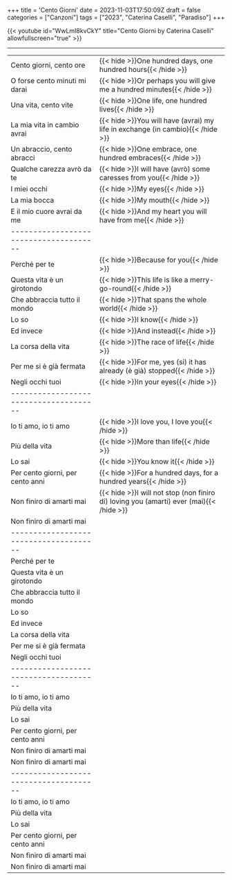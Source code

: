+++
title = 'Cento Giorni'
date = 2023-11-03T17:50:09Z
draft = false
categories = ["Canzoni"]
tags = ["2023", "Caterina Caselli", "Paradiso"]
+++

{{< youtube id="WwLmI8kvCkY" title="Cento Giorni by Caterina Caselli" allowfullscreen="true" >}}

***

| | |
|------------|-----------|
| Cento giorni, cento ore | {{< hide >}}One hundred days, one hundred hours{{< /hide >}} |
| O forse cento minuti mi darai | {{< hide >}}Or perhaps you will give me a hundred minutes{{< /hide >}} |
| Una vita, cento vite | {{< hide >}}One life, one hundred lives{{< /hide >}} |
| La mia vita in cambio avrai | {{< hide >}}You will have (avrai) my life in exchange (in cambio){{< /hide >}} |
| Un abraccio, cento abracci | {{< hide >}}One embrace, one hundred embraces{{< /hide >}} |
| Qualche carezza avrò da te | {{< hide >}}I will have (avrò) some caresses from you{{< /hide >}} |
| I miei occhi | {{< hide >}}My eyes{{< /hide >}} |
| La mia bocca | {{< hide >}}My mouth{{< /hide >}} |
| E il mio cuore avrai da me | {{< hide >}}And my heart you will have from me{{< /hide >}} |
| -------------------------------------- |
| Perché per te | {{< hide >}}Because for you{{< /hide >}} |
| Questa vita è un girotondo | {{< hide >}}This life is like a merry-go-round{{< /hide >}} |
| Che abbraccia tutto il mondo | {{< hide >}}That spans the whole world{{< /hide >}} |
| Lo so | {{< hide >}}I know{{< /hide >}} |
| Ed invece | {{< hide >}}And instead{{< /hide >}} |
| La corsa della vita | {{< hide >}}The race of life{{< /hide >}} |
| Per me si è già fermata | {{< hide >}}For me, yes (si) it has already (è già) stopped{{< /hide >}} |
| Negli occhi tuoi | {{< hide >}}In your eyes{{< /hide >}} |
| -------------------------------------- |
| Io ti amo, io ti amo | {{< hide >}}I love you, I love you{{< /hide >}} |
| Più della vita | {{< hide >}}More than life{{< /hide >}} |
| Lo sai | {{< hide >}}You know it{{< /hide >}} |
| Per cento giorni, per cento anni | {{< hide >}}For a hundred days, for a hundred years{{< /hide >}} |
| Non finiro di amarti mai | {{< hide >}}I will not stop (non finiro di) loving you (amarti) ever (mai){{< /hide >}} |
| Non finiro di amarti mai | |
| -------------------------------------- |
| Perché per te | |
| Questa vita è un girotondo | |
| Che abbraccia tutto il mondo | |
| Lo so | |
| Ed invece | |
| La corsa della vita | |
| Per me si è già fermata | |
| Negli occhi tuoi | |
| -------------------------------------- |
| Io ti amo, io ti amo | |
| Più della vita | |
| Lo sai | |
| Per cento giorni, per cento anni | |
| Non finiro di amarti mai | |
| Non finiro di amarti mai | |
| -------------------------------------- |
| Io ti amo, io ti amo | |
| Più della vita | |
| Lo sai | |
| Per cento giorni, per cento anni | |
| Non finiro di amarti mai | |
| Non finiro di amarti mai | |
